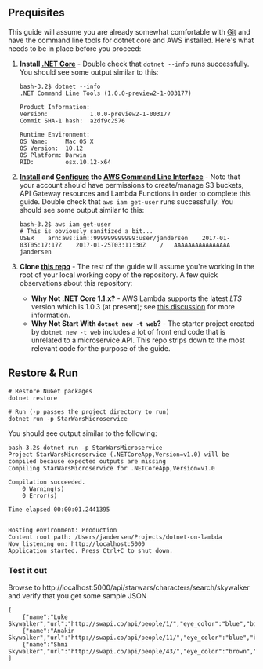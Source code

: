 ## Prequisites
This guide will assume you are already somewhat comfortable with [Git](https://git-scm.com/) and have the command line tools for dotnet core and AWS installed. Here's what needs to be in place before you proceed:

1. **Install [.NET Core](https://www.microsoft.com/net/core)** - Double check that `dotnet --info` runs successfully.  You should see some output similar to this:

    ```
    bash-3.2$ dotnet --info
    .NET Command Line Tools (1.0.0-preview2-1-003177)

    Product Information:
    Version:            1.0.0-preview2-1-003177
    Commit SHA-1 hash:  a2df9c2576

    Runtime Environment:
    OS Name:     Mac OS X
    OS Version:  10.12
    OS Platform: Darwin
    RID:         osx.10.12-x64
    ```
2. **[Install](http://docs.aws.amazon.com/cli/latest/userguide/installing.html) and [Configure](http://docs.aws.amazon.com/cli/latest/userguide/cli-chap-getting-started.html) the [AWS Command Line Interface](https://aws.amazon.com/cli/)** -  Note that your account should have permissions to create/manage S3 buckets, API Gateway resources and Lambda Functions in order to complete this guide.  Double check that `aws iam get-user` runs successfully.  You should see some output similar to this:

    ```
    bash-3.2$ aws iam get-user
    # This is obviously sanitized a bit...
    USER	arn:aws:iam::999999999999:user/jandersen	2017-01-03T05:17:17Z	2017-01-25T03:11:30Z	/	AAAAAAAAAAAAAAAA	jandersen
    ```

3. **Clone [this repo](https://github.com/jamesandersen/dotnet-on-lambda)** - The rest of the guide will assume you're working in the root of your local working copy of the repository.  A few quick observations about this repository:
    * **Why Not .NET Core 1.1.x?** - AWS Lambda supports the latest *LTS* version which is 1.0.3 (at present); see [this discussion](https://github.com/aws/aws-lambda-dotnet/issues/36) for more information.
    * **Why Not Start With `dotnet new -t web`?** - The starter project created by `dotnet new -t web` includes a lot of front end code that is unrelated to a microservice API.  This repo strips down to the most relevant code for the purpose of the guide.

## Restore & Run

```
# Restore NuGet packages
dotnet restore

# Run (-p passes the project directory to run)
dotnet run -p StarWarsMicroservice
```

You should see output similar to the following:
```
bash-3.2$ dotnet run -p StarWarsMicroservice
Project StarWarsMicroservice (.NETCoreApp,Version=v1.0) will be compiled because expected outputs are missing
Compiling StarWarsMicroservice for .NETCoreApp,Version=v1.0

Compilation succeeded.
    0 Warning(s)
    0 Error(s)

Time elapsed 00:00:01.2441395
 

Hosting environment: Production
Content root path: /Users/jandersen/Projects/dotnet-on-lambda
Now listening on: http://localhost:5000
Application started. Press Ctrl+C to shut down.
```

### Test it out
Browse to http://localhost:5000/api/starwars/characters/search/skywalker and verify that you get some sample JSON

```
[
    {"name":"Luke Skywalker","url":"http://swapi.co/api/people/1/","eye_color":"blue","birth_year":"19BBY"},
    {"name":"Anakin Skywalker","url":"http://swapi.co/api/people/11/","eye_color":"blue","birth_year":"41.9BBY"},
    {"name":"Shmi Skywalker","url":"http://swapi.co/api/people/43/","eye_color":"brown","birth_year":"72BBY"}
]
